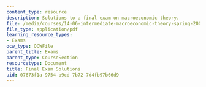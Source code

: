 ```yaml
---
content_type: resource
description: Solutions to a final exam on macroeconomic theory.
file: /media/courses/14-06-intermediate-macroeconomic-theory-spring-2003/07673f1a9754b9cd7b727d4fb97b66d9_final_solutions.pdf
file_type: application/pdf
learning_resource_types:
- Exams
ocw_type: OCWFile
parent_title: Exams
parent_type: CourseSection
resourcetype: Document
title: Final Exam Solutions
uid: 07673f1a-9754-b9cd-7b72-7d4fb97b66d9
---
```

